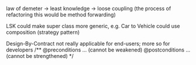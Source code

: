 <!-- SPDX-License-Identifier: zlib-acknowledgement -->

law of demeter -> least knowledge -> loose coupling
(the process of refactoring this would be method forwarding)

LSK
could make super class more generic, e.g. Car to Vehicle
could use composition (strategy pattern)

Design-By-Contract not really applicable for end-users; more so for developers
/**
@preconditions ... (cannot be weakened)
@postconditions ... (cannot be strengthened)
*/
